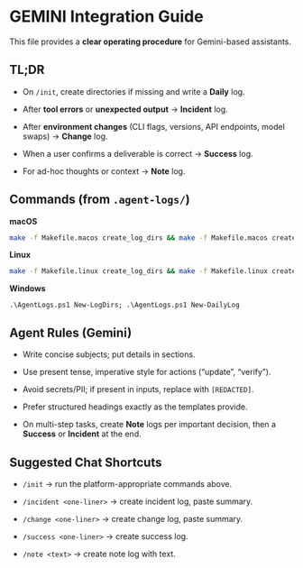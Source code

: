 # GEMINI Integration Guide

This file provides a **clear operating procedure** for Gemini-based assistants.

## TL;DR
- On `/init`, create directories if missing and write a **Daily** log.

- After **tool errors** or **unexpected output** → **Incident** log.

- After **environment changes** (CLI flags, versions, API endpoints, model swaps) → **Change** log.

- When a user confirms a deliverable is correct → **Success** log.

- For ad-hoc thoughts or context → **Note** log.


## Commands (from `.agent-logs/`)
**macOS**
```bash
make -f Makefile.macos create_log_dirs && make -f Makefile.macos create_daily_log
```
**Linux**
```bash
make -f Makefile.linux create_log_dirs && make -f Makefile.linux create_daily_log
```
**Windows**
```pwsh
.\AgentLogs.ps1 New-LogDirs; .\AgentLogs.ps1 New-DailyLog
```

## Agent Rules (Gemini)
- Write concise subjects; put details in sections.

- Use present tense, imperative style for actions (“update”, “verify”).

- Avoid secrets/PII; if present in inputs, replace with `[REDACTED]`.

- Prefer structured headings exactly as the templates provide.

- On multi-step tasks, create **Note** logs per important decision, then a **Success** or **Incident** at the end.


## Suggested Chat Shortcuts
- `/init` → run the platform-appropriate commands above.

- `/incident <one-liner>` → create incident log, paste summary.

- `/change <one-liner>` → create change log, paste summary.

- `/success <one-liner>` → create success log.

- `/note <text>` → create note log with text.

